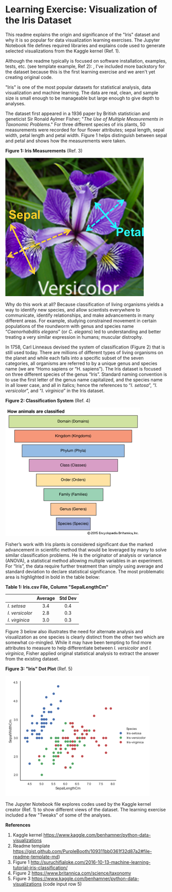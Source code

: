 # Learning Exercise:  Visualization of the Iris Dataset

This readme explains the origin and significance of the "Iris" dataset and why it is so popular for data visualization learning exercises.  The Jupyter Notebook file defines required libraries and explains code used to generate selected visualizations from the Kaggle kernel (Ref. 1).   

Although the readme typically is focused on software installation, examples, tests, etc. (see template example, Ref 2): , I've included more backstory for the dataset because this is the first learning exercise and we aren't yet creating original code.         

"Iris" is one of the most popular datasets for statistical analysis, data visualization and machine learning.  The data are real, clean, and sample size is small enough to be manageable but large enough to give depth to analyses.

The dataset first appeared in a 1936 paper by British statistician and geneticist Sir Ronald Aylmer Fisher; "_The Use of Multiple Measurements in Taxonomic Problems_."  For three different species of iris plants, 50 measurements were recorded for four flower attributes; sepal length, sepal width, petal length and petal width. Figure 1 helps distinguish between sepal and petal and shows how the measurements were taken. 

**Figure 1:  Iris Measurements** (Ref. 3)

![alt text](https://github.com/Jminic81/iris7/blob/master/picirismeas.png)                           

Why do this work at all?  Because classification of living organisms yields a way to identify new species, and allow scientists everywhere to communicate, identify relationships, and make advancements in many different areas.  For example, studying constrained movement in certain populations of the roundworm with genus and species name “_Caenorhabditis elegans_” (or _C. elegans_) led to understanding and better treating a very similar expression in humans; muscular distrophy.

In 1758, Carl Linneaus devised the system of classification (Figure 2) that is still used today.  There are millions of different types of living organisms on the planet and while each falls into a specific subset of the seven categories, all organisms are referred to by a unique genus and species name (we are “Homo sapiens or “H. sapiens”).  The Iris dataset is focused on three different species of the genus “Iris”.  Standard naming convention is to use the first letter of the genus name capitalized, and the species name in all lower case, and all in italics; hence the references to “_I. setosa_”, “_I. versicolor_”, and “_I. virginica_” in the Iris dataset.  

**Figure 2:  Classification System** (Ref. 4)  

![alt text](https://github.com/Jminic81/iris7/blob/master/picclasshierarchy.jpeg)                  

Fisher’s work with Iris plants is considered significant due the marked advancement in scientific method that would be leveraged by many to solve similar classification problems.  He is the originator of analysis or variance (ANOVA), a statistical method allowing multiple variables in an experiment. For “Iris”, the data require further treatment than simply using average and standard deviation to declare statistical significance.  The most problematic area is highlighted in bold in the table below:

**Table 1:  Iris.csv File, Column "SepalLengthCm"**

|                   | Average  |  Std Dev | 
|-------------------|:--------:|:--------:|
| _I. setosa_       |   3.4    |    0.4   |
| _I. versicolor_   |   2.8    |    0.3   |
| _I. virginica_    |   3.0    |    0.3   | 

Figure 3 below also illustrates the need for alternate analysis and visualization as one species is clearly distinct from the other two which are somewhat co-mingled.  While it may have been tempting to find more attributes to measure to help differentiate between _I. versicolor_ and _I. virginica_, Fisher applied original statistical analysis to extract the answer from the existing dataset.  

**Figure 3:  "Iris" Dot Plot** (Ref. 5)     

![alt text](https://github.com/Jminic81/iris7/blob/master/picscatterplot.png)    

The Jupyter Notebook file explores codes used by the Kaggle kernel creator (Ref. 1) to show different views of the dataset.  The learning exercise included a few "Tweaks" of some of the analyses.     

**References**                                
1.  Kaggle kernel   https://www.kaggle.com/benhamner/python-data-visualizations 
2.  Readme template https://gist.github.com/PurpleBooth/109311bb0361f32d87a2#file-readme-template-md)
3.  Figure 1        http://suruchifialoke.com/2016-10-13-machine-learning-tutorial-iris-classification/
4.  Figure 2        https://www.britannica.com/science/taxonomy
5.  Figure 3        https://www.kaggle.com/benhamner/python-data-visualizations (code input row 5)
